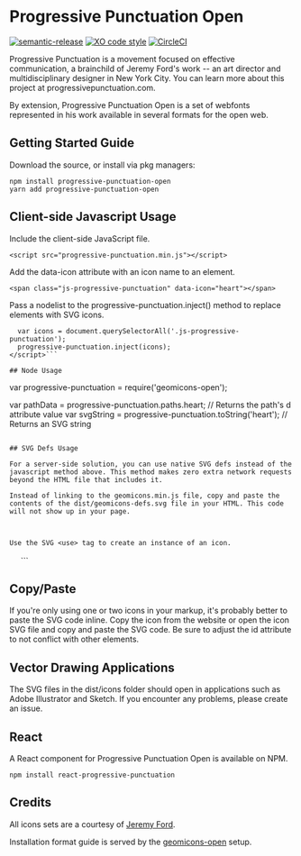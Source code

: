 # Progressive Punctuation Open

[![semantic-release](https://img.shields.io/badge/%20%20%F0%9F%93%A6%F0%9F%9A%80-semantic--release-e10079.svg)](https://github.com/semantic-release/semantic-release)
[![XO code style](https://img.shields.io/badge/code_style-XO-5ed9c7.svg)](https://github.com/sindresorhus/xo)
[![CircleCI](https://circleci.com/gh/artivilla/progressive-punctuation-open.svg?style=svg)](https://circleci.com/gh/artivilla/progressive-punctuation-open)

Progressive Punctuation is a movement focused on effective communication, a brainchild of Jeremy Ford's work -- an art director and multidisciplinary designer in New York City. You can learn more about this project at progressivepunctuation.com.

By extension, Progressive Punctuation Open is a set of webfonts represented in his work available in several formats for the open web.

## Getting Started Guide

Download the source, or install via pkg managers:

```
npm install progressive-punctuation-open
yarn add progressive-punctuation-open
```

## Client-side Javascript Usage

Include the client-side JavaScript file.

```
<script src="progressive-punctuation.min.js"></script>
```


Add the data-icon attribute with an icon name to an element.

```
<span class="js-progressive-punctuation" data-icon="heart"></span>
```

Pass a nodelist to the progressive-punctuation.inject() method to replace elements with SVG icons.

```<script>
  var icons = document.querySelectorAll('.js-progressive-punctuation');
  progressive-punctuation.inject(icons);
</script>```

## Node Usage

```
var progressive-punctuation = require('geomicons-open');

var pathData = progressive-punctuation.paths.heart; // Returns the path's d attribute value
var svgString = progressive-punctuation.toString('heart'); // Returns an SVG string
```

## SVG Defs Usage

For a server-side solution, you can use native SVG defs instead of the javascript method above. This method makes zero extra network requests beyond the HTML file that includes it.

Instead of linking to the geomicons.min.js file, copy and paste the contents of the dist/geomicons-defs.svg file in your HTML. This code will not show up in your page.

```
<svg xmnls="http://www.w3.org/2000/svg" width="0" height="0"><defs>...</defs></svg>
```

Use the SVG <use> tag to create an instance of an icon.

```
<svg xmlns="http://www.w3.org/2000/svg" viewBox="0 0 32 32" width="16" height="16">
  <use xlink:href="#heart"></use>
</svg>
```

## Copy/Paste

If you're only using one or two icons in your markup, it's probably better to paste the SVG code inline. Copy the icon from the website or open the icon SVG file and copy and paste the SVG code. Be sure to adjust the id attribute to not conflict with other elements.

## Vector Drawing Applications

The SVG files in the dist/icons folder should open in applications such as Adobe Illustrator and Sketch. If you encounter any problems, please create an issue.

## React

A React component for Progressive Punctuation Open is available on NPM.

`npm install react-progressive-punctuation`

## Credits

All icons sets are a courtesy of [Jeremy Ford](https://github.com/jereford).

Installation format guide is served by the [geomicons-open](https://github.com/jxnblk/geomicons-open) setup.




